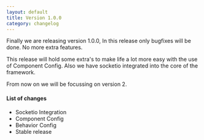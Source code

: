 ```yaml
---
layout: default
title: Version 1.0.0
category: changelog
---
```


Finally we are releasing version 1.0.0,
In this release only bugfixes will be done. No more extra features.

This release will hold some extra's to make life a lot more easy with the use of Component Config.
Also we have socketio integrated into the core of the framework.

From now on we will be focussing on version 2.

#### List of changes

- Socketio Integration
- Component Config
- Behavior Config
- Stable release